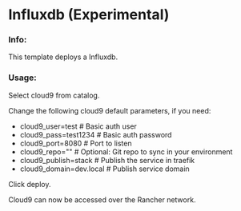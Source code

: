 # Influxdb (Experimental)

### Info:

 This template deploys a Influxdb.
 
 
### Usage:

 Select cloud9 from catalog. 

 Change the following cloud9 default parameters, if you need:

- cloud9_user=test			# Basic auth user
- cloud9_pass=test1234		# Basic auth password
- cloud9_port=8080			# Port to listen
- cloud9_repo="" 			# Optional: Git repo to sync in your environment
- cloud9_publish=stack		# Publish the service in traefik
- cloud9_domain=dev.local 	# Publish service domain

 Click deploy.
 
 Cloud9 can now be accessed over the Rancher network. 

